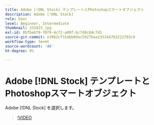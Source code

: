 ```yaml
---
title: Adobe [!DNL Stock] テンプレートとPhotoshopスマートオブジェクト
description: Adobe [!DNL Stock]
role: User
level: Beginner, Intermediate
thumbnail: 331823.jpg
exl-id: 8bfbebf8-70f9-4cf2-a89f-bc7d8c04c7d1
source-git-commit: e3982cf31ebb0dac5927baa1352447b3222785c9
workflow-type: tm+mt
source-wordcount: '46'
ht-degree: 0%

---
```


# Adobe [!DNL Stock] テンプレートとPhotoshopスマートオブジェクト

Adobe [!DNL Stock]    を選択します。

>[!VIDEO](https://video.tv.adobe.com/v/331823?hidetitle=true)
